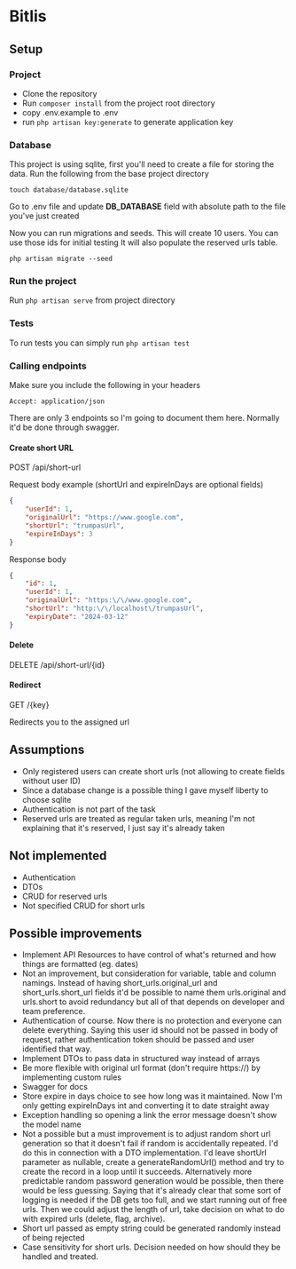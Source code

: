 # Bitlis

## Setup

### Project

- Clone the repository
- Run ```composer install``` from the project root directory
- copy .env.example to .env
- run ```php artisan key:generate``` to generate application key

### Database

This project is using sqlite, first you'll need to create a file for storing the data. Run the following from the base 
project directory
```
touch database/database.sqlite
```
Go to .env file and update <b>DB_DATABASE</b> field with absolute path to the file you've just created

Now you can run migrations and seeds. This will create 10 users. You can use those ids for initial testing 
It will also populate the reserved urls table.

```
php artisan migrate --seed
```
### Run the project

Run ```php artisan serve``` from project directory

### Tests
To run tests you can simply run ```php artisan test```
### Calling endpoints

Make sure you include the following in your headers
```
Accept: application/json
```
There are only 3 endpoints so I'm going to document them here. Normally it'd be done through swagger.

#### Create short URL
POST /api/short-url

Request body example (shortUrl and expireInDays are optional fields)
```json
{
    "userId": 1,
    "originalUrl": "https://www.google.com",
    "shortUrl": "trumpasUrl",
    "expireInDays": 3
}
```
Response body
```json
{
	"id": 1,
	"userId": 1,
	"originalUrl": "https:\/\/www.google.com",
	"shortUrl": "http:\/\/localhost\/trumpasUrl",
	"expiryDate": "2024-03-12"
}
```
#### Delete 
DELETE /api/short-url/{id}

#### Redirect
GET /{key}

Redirects you to the assigned url

## Assumptions
- Only registered users can create short urls (not allowing to create fields without user ID)
- Since a database change is a possible thing I gave myself liberty to choose sqlite
- Authentication is not part of the task
- Reserved urls are treated as regular taken urls, meaning I'm not explaining that it's reserved, I just say it's 
already taken

## Not implemented
- Authentication
- DTOs
- CRUD for reserved urls
- Not specified CRUD for short urls

## Possible improvements

- Implement API Resources to have control of what's returned and how things are formatted (eg. dates)
- Not an improvement, but consideration for variable, table and column namings. Instead of  having
  short_urls.original_url and short_urls.short_url fields it'd be possible to name them urls.original and urls.short
  to avoid redundancy but all of that depends on developer and team preference.
- Authentication of course. Now there is no protection and everyone can delete everything. Saying this user id should 
not be passed in body of request, rather authentication token should be passed and user identified that way.
- Implement DTOs to pass data in structured way instead of arrays
- Be more flexible with original url format (don't require https://) by implementing custom rules
- Swagger for docs
- Store expire in days choice to see how long was it maintained. Now I'm only getting expireInDays int and converting 
it to date straight away
- Exception handling so opening a link the error message doesn't show the model name
- Not a possible but a must improvement is to adjust random short url generation so that it doesn't fail if random is
accidentally repeated. I'd do this in connection with a DTO implementation. I'd leave shortUrl parameter as nullable,
create a generateRandomUrl() method and try to create the record in a loop until it succeeds. Alternatively more 
predictable random password generation would be possible, then there would be less guessing. Saying that it's already
clear that some sort of logging is needed if the DB gets too full, and we start running out of free urls. Then we could
adjust the length of url, take decision on what to do with expired urls (delete, flag, archive).
- Short url passed as empty string could be generated randomly instead of being rejected
- Case sensitivity for short urls. Decision needed on how should they be handled and treated.
